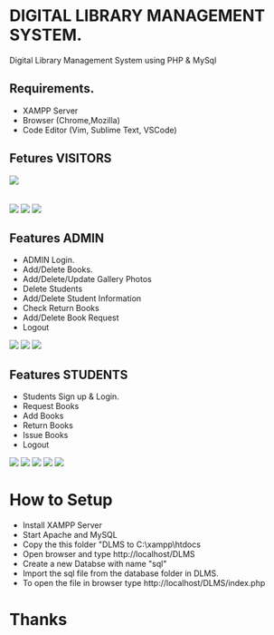 <h1>DIGITAL LIBRARY MANAGEMENT SYSTEM.</h1>

Digital Library Management System using PHP & MySql

<h2>Requirements.</h2>
<ul>
  <li>XAMPP Server</li>
  <li>Browser (Chrome,Mozilla)</li>
  <li>Code Editor (Vim, Sublime Text, VSCode)</li>
</ul>

<!-- Fetures VISITORS -->

<h2>Fetures VISITORS</h2>

<div  >
  <img  src="img/banner.png">
  <br/>
  <br/>
  <br/>
  <img  src="img/books.png">
  <img  src="img/about.png">
  <img  src="img/contact .png">
</div>
<!-- Admin fetures -->
<h2>Features ADMIN</h2>
<ul>
  <li>ADMIN Login.</li>
  <li>Add/Delete Books.</li>
  <li>Add/Delete/Update Gallery Photos</li>
  <li>Delete Students</li>
  <li>Add/Delete Student Information</li>
  <li>Check Return Books</li>
  <li>Add/Delete Book Request</li>
  <li>Logout</li>
</ul>
<div >
  <img  src="img/adminlogin.png">
   <img  src="img/adminDashbord.png">
   <img  src="img/studentlist.png">
</div>
<!-- Students Features -->
<h2>Features STUDENTS</h2>
<ul>
  <li>Students Sign up & Login. </li>
  <li>Request Books</li>
  <li>Add Books</li>
  <li>Return Books</li>
  <li>Issue Books</li>
  <li>Logout </li>
</ul>
<div >
  <img  src="img/StudentSignup.png.png">
  <img  src="img/studentInfo.png">
  <img  src="img/StudentDashbord.png">
  <img  src="img/returnbook.png">
  <img  src="img/requestbook.png">

</div>

<h1>How to Setup</h1>
<ul>
  <li>Install XAMPP Server</li>
  <li>Start Apache and MySQL</li>
  <li>Copy the this folder "DLMS to C:\xampp\htdocs</li>
  <li>Open browser and type http://localhost/DLMS</li>
  <li>Create a new Databse with name "sql"</li>
  <li>Import the sql file from the database folder in DLMS.</li>
  <li>
To open the file in browser type http://localhost/DLMS/index.php</li>
</ul>

<h1>Thanks</h1>
